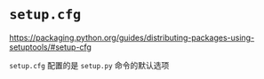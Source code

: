 # `setup.cfg`

<https://packaging.python.org/guides/distributing-packages-using-setuptools/#setup-cfg>

`setup.cfg` 配置的是 `setup.py` 命令的默认选项

